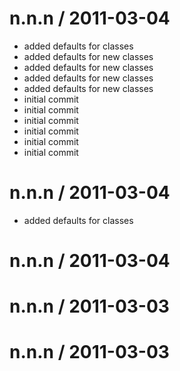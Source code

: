 
n.n.n / 2011-03-04 
==================

  * added defaults for classes
  * added defaults for new classes
  * added defaults for new classes
  * added defaults for new classes
  * added defaults for new classes
  * initial commit
  * initial commit
  * initial commit
  * initial commit
  * initial commit
  * initial commit

n.n.n / 2011-03-04 
==================

  * added defaults for classes

n.n.n / 2011-03-04 
==================



n.n.n / 2011-03-03 
==================



n.n.n / 2011-03-03 
==================


